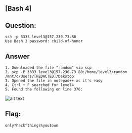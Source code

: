 [Bash 4]
---
Question:
---
	ssh -p 3333 level3@157.230.73.80
	Use Bash 3 password: child-of-honor

Answer
---
	1. Downloaded the file "random" via scp
	2. scp -P 3333 level3@157.230.73.80:/home/level3/random /mnt/c/Users/[REDACTED]/Dekstop
	3. Opened the file in notepad++ as it's easy
	4. Ctrl + F searched for level4
	5. Found the following on line 376:

![alt text](https://i.imgur.com/af2MdX2.png)

Flag:
---
	only*hack^things%you$own